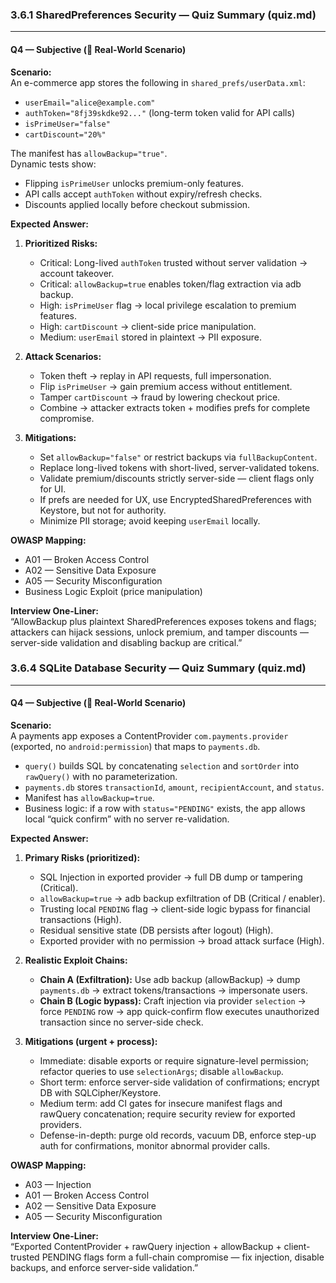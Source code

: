 ### 3.6.1 SharedPreferences Security — Quiz Summary (quiz.md)

---

#### Q4 — Subjective (🧨 Real-World Scenario)

**Scenario:**  
An e-commerce app stores the following in `shared_prefs/userData.xml`:  
- `userEmail="alice@example.com"`  
- `authToken="8fj39skdke92..."` (long-term token valid for API calls)  
- `isPrimeUser="false"`  
- `cartDiscount="20%"`  

The manifest has `allowBackup="true"`.  
Dynamic tests show:  
- Flipping `isPrimeUser` unlocks premium-only features.  
- API calls accept `authToken` without expiry/refresh checks.  
- Discounts applied locally before checkout submission.

**Expected Answer:**  

1. **Prioritized Risks:**  
   - Critical: Long-lived `authToken` trusted without server validation → account takeover.  
   - Critical: `allowBackup=true` enables token/flag extraction via adb backup.  
   - High: `isPrimeUser` flag → local privilege escalation to premium features.  
   - High: `cartDiscount` → client-side price manipulation.  
   - Medium: `userEmail` stored in plaintext → PII exposure.  

2. **Attack Scenarios:**  
   - Token theft → replay in API requests, full impersonation.  
   - Flip `isPrimeUser` → gain premium access without entitlement.  
   - Tamper `cartDiscount` → fraud by lowering checkout price.  
   - Combine → attacker extracts token + modifies prefs for complete compromise.  

3. **Mitigations:**  
   - Set `allowBackup="false"` or restrict backups via `fullBackupContent`.  
   - Replace long-lived tokens with short-lived, server-validated tokens.  
   - Validate premium/discounts strictly server-side — client flags only for UI.  
   - If prefs are needed for UX, use EncryptedSharedPreferences with Keystore, but not for authority.  
   - Minimize PII storage; avoid keeping `userEmail` locally.  

**OWASP Mapping:**  
- A01 — Broken Access Control  
- A02 — Sensitive Data Exposure  
- A05 — Security Misconfiguration  
- Business Logic Exploit (price manipulation)  

**Interview One-Liner:**  
“AllowBackup plus plaintext SharedPreferences exposes tokens and flags; attackers can hijack sessions, unlock premium, and tamper discounts — server-side validation and disabling backup are critical.”

### 3.6.4 SQLite Database Security — Quiz Summary (quiz.md)

---

#### Q4 — Subjective (🧨 Real-World Scenario)

**Scenario:**  
A payments app exposes a ContentProvider `com.payments.provider` (exported, no `android:permission`) that maps to `payments.db`.  
- `query()` builds SQL by concatenating `selection` and `sortOrder` into `rawQuery()` with no parameterization.  
- `payments.db` stores `transactionId`, `amount`, `recipientAccount`, and `status`.  
- Manifest has `allowBackup=true`.  
- Business logic: if a row with `status="PENDING"` exists, the app allows local “quick confirm” with no server re-validation.

**Expected Answer:**  

1. **Primary Risks (prioritized):**  
   - SQL Injection in exported provider → full DB dump or tampering (Critical).  
   - `allowBackup=true` → adb backup exfiltration of DB (Critical / enabler).  
   - Trusting local `PENDING` flag → client-side logic bypass for financial transactions (High).  
   - Residual sensitive state (DB persists after logout) (High).  
   - Exported provider with no permission → broad attack surface (High).  

2. **Realistic Exploit Chains:**  
   - **Chain A (Exfiltration):** Use adb backup (allowBackup) → dump `payments.db` → extract tokens/transactions → impersonate users.  
   - **Chain B (Logic bypass):** Craft injection via provider `selection` → force `PENDING` row → app quick-confirm flow executes unauthorized transaction since no server-side check.  

3. **Mitigations (urgent + process):**  
   - Immediate: disable exports or require signature-level permission; refactor queries to use `selectionArgs`; disable `allowBackup`.  
   - Short term: enforce server-side validation of confirmations; encrypt DB with SQLCipher/Keystore.  
   - Medium term: add CI gates for insecure manifest flags and rawQuery concatenation; require security review for exported providers.  
   - Defense-in-depth: purge old records, vacuum DB, enforce step-up auth for confirmations, monitor abnormal provider calls.  

**OWASP Mapping:**  
- A03 — Injection  
- A01 — Broken Access Control  
- A02 — Sensitive Data Exposure  
- A05 — Security Misconfiguration  

**Interview One-Liner:**  
“Exported ContentProvider + rawQuery injection + allowBackup + client-trusted PENDING flags form a full-chain compromise — fix injection, disable backups, and enforce server-side validation.”